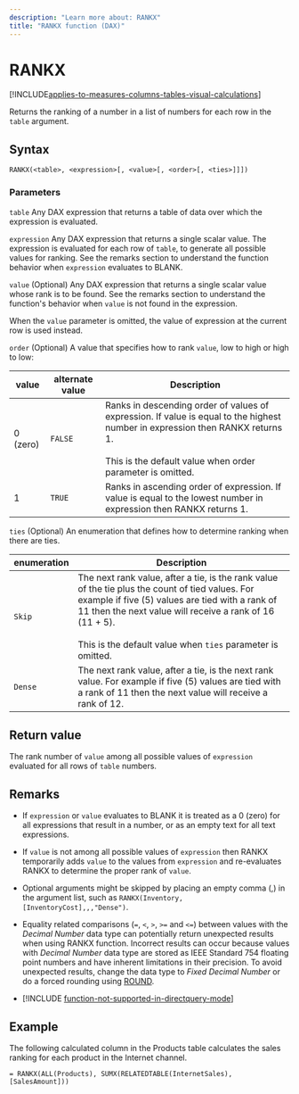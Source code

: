 ```yaml
---
description: "Learn more about: RANKX"
title: "RANKX function (DAX)"
---
```

# RANKX

[!INCLUDE[applies-to-measures-columns-tables-visual-calculations](includes/applies-to-measures-columns-tables-visual-calculations.md)]

Returns the ranking of a number in a list of numbers for each row in the `table` argument.

## Syntax

```dax
RANKX(<table>, <expression>[, <value>[, <order>[, <ties>]]])
```

### Parameters

`table`
Any DAX expression that returns a table of data over which the expression is evaluated.

`expression`
Any DAX  expression that returns a single scalar value. The expression is evaluated for each row of `table`, to generate all possible values for ranking. See the remarks section to understand the function behavior when `expression` evaluates to BLANK.

`value`
(Optional) Any DAX expression that returns a single scalar value whose rank is to be found. See the remarks section to understand the function's behavior when `value` is not found in the expression.

When the `value` parameter is omitted, the value of expression at the current row is used instead.

`order`
(Optional) A value that specifies how to rank `value`, low to high or high to low:

|value|alternate value|Description|
|-----|-----|-----|
|0 (zero)|`FALSE`|Ranks in descending order of values of expression. If value is equal to the highest number in expression then RANKX returns 1.<br /><br />This is the default value when order parameter is omitted.|
|1|`TRUE`|Ranks in ascending order of expression. If value is equal to the lowest number in expression then RANKX returns 1.|

`ties`
(Optional) An enumeration that defines how to determine ranking when there are ties.

|enumeration|Description|
|-----|-----|
|`Skip`|The next rank value, after a tie, is the rank value of the tie plus the count of tied values. For example if five (5) values are tied with a rank of 11 then the next value will receive a rank of 16 (11 + 5).<br /><br />This is the default value when `ties` parameter is omitted.|
|`Dense`|The next rank value, after a tie, is the next rank value. For example if five (5) values are tied with a rank of 11 then the next value will receive a rank of 12.|

## Return value

The rank number of `value` among all possible values of `expression` evaluated for all rows of `table` numbers.

## Remarks

- If `expression` or `value` evaluates to BLANK it is treated as a 0 (zero) for all expressions that result in a number, or as an empty text for all text expressions.

- If `value` is not among all possible values of `expression` then RANKX temporarily adds `value` to the values from `expression` and re-evaluates RANKX to determine the proper rank of `value`.

- Optional arguments might be skipped by placing an empty comma (,) in the argument list, such as `RANKX(Inventory, [InventoryCost],,,"Dense")`.

- Equality related comparisons (`=`, `<`, `>`, `>=` and `<=`) between values with the *Decimal Number* data type can potentially return unexpected results when using RANKX function. Incorrect results can occur because values with *Decimal Number* data type are stored as IEEE Standard 754 floating point numbers and have inherent limitations in their precision. To avoid unexpected results, change the data type to *Fixed Decimal Number* or do a forced rounding using [ROUND](/dax/round-function-dax).

- [!INCLUDE [function-not-supported-in-directquery-mode](includes/function-not-supported-in-directquery-mode.md)]

## Example

The following calculated column in the Products table calculates the sales ranking for each product in the Internet channel.

```dax
= RANKX(ALL(Products), SUMX(RELATEDTABLE(InternetSales), [SalesAmount]))
```
